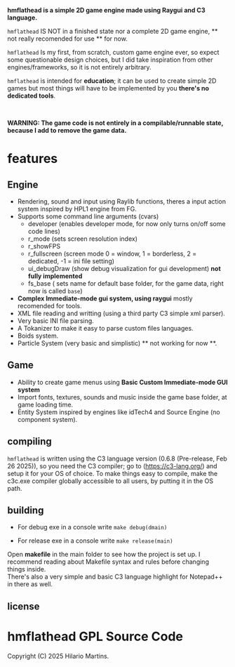 **hmflathead is a simple 2D game engine made using Raygui and C3 language.**

`hmflathead` IS NOT in a finished state nor a complete 2D game engine, ** not really recomended for use ** for now. 

`hmflathead` Is my first, from scratch, custom game engine ever, so expect some questionable design choices, but I did take inspiration from other engines/frameworks, so it is not entirely arbitrary.

`hmflathead` is intended for **education**; it can be used to create simple 2D games but most things will have to be implemented by you **there's no dedicated tools**.

<br>

**WARNING: The game code is not entirely in a compilable/runnable state, because I add to remove the game data.**

# features

 ## Engine
 - Rendering, sound and input using Raylib functions, theres a input action system inspired by HPL1 engine from FG.
 - Supports some command line arguments (cvars)
    + developer (enables developer mode, for now only turns on/off some code lines)
    + r_mode (sets screen resolution index)
    + r_showFPS
    + r_fullscreen (screen mode 0 = window, 1 = borderless, 2 = dedicated, -1 = ini file setting)
    + ui_debugDraw (show debug visualization for gui development) **not fully implemented**
    + fs_base ( sets name for default base folder, for the game data, right now is called `base`)
 - **Complex Immediate-mode gui system, using raygui** mostly recomended for tools.
 - XML file reading and writting (using a third party C3 simple xml parser).
 - Very basic INI file parsing.
 - A Tokanizer to make it easy to parse custom files languages.
 - Boids system.
 - Particle System (very basic and simplistic) ** not working for now **.
 ## Game
 - Ability to create game menus using **Basic Custom Immediate-mode GUI system**
 - Import fonts, textures, sounds and music inside the game base folder, at game loading time.
 - Entity System inspired by engines like idTech4 and Source Engine (no component system).

## compiling

`hmflathead` is written using the C3 language version (0.6.8 (Pre-release, Feb 26 2025)), so you need the C3 compiler;  go to (https://c3-lang.org/) and setup it for your OS of choice.
             To make things easy to compile, make the c3c.exe compiler globally accessible to all users, by putting it in the OS path.
             
## building

   - For debug exe in a console write 
`make debug(dmain)`

   - For release exe in a console write 
`make release(main)`

Open **makefile** in the main folder to see how the project is set up. I recommend reading about Makefile syntax and rules before
changing things inside.  
There's also a very simple and basic C3 language highlight for Notepad++ in there as well.

  
## license

# hmflathead GPL Source Code
Copyright (C) 2025 Hilario Martins.
